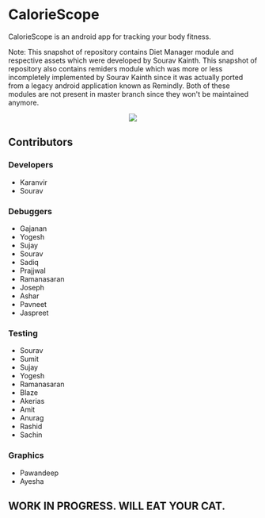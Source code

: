 # CalorieScope
CalorieScope is an android app for tracking your body fitness.

Note: This snapshot of repository contains Diet Manager module and respective assets which were developed by Sourav Kainth. This snapshot of repository also contains remiders module which was more or less incompletely implemented by Sourav Kainth since it was actually ported from a legacy android application known as Remindly. Both of these modules are not present in master branch since they won't be maintained anymore.

<p align="center">
  <img src="https://raw.githubusercontent.com/kvsjxd/kvsjxd.github.io/master/assets/images/CalorieScope.png">
</p>

## Contributors

### Developers
* Karanvir
* Sourav
### Debuggers
* Gajanan
* Yogesh
* Sujay
* Sourav
* Sadiq
* Prajjwal
* Ramanasaran
* Joseph
* Ashar
* Pavneet
* Jaspreet
### Testing
* Sourav
* Sumit
* Sujay
* Yogesh
* Ramanasaran
* Blaze
* Akerias
* Amit
* Anurag
* Rashid
* Sachin
### Graphics
* Pawandeep
* Ayesha

## WORK IN PROGRESS. WILL EAT YOUR CAT.
